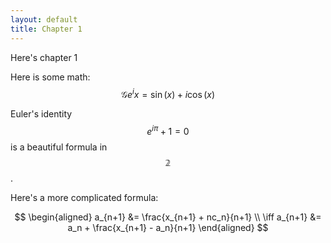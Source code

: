 ```yaml
---
layout: default
title: Chapter 1
---
```


Here's chapter 1

Here is some math: $$\mathcal{G} e^ix = \sin(x) + i \cos(x)$$

Euler's identity $$e^{i\pi}+1=0$$ is a beautiful formula in $$\mathbb{2}$$.

Here's a more complicated formula:

$$
\begin{aligned}
a_{n+1} &= \frac{x_{n+1} + nc_n}{n+1} \\
\iff a_{n+1} &= a_n + \frac{x_{n+1} - a_n}{n+1}
\end{aligned}
$$
